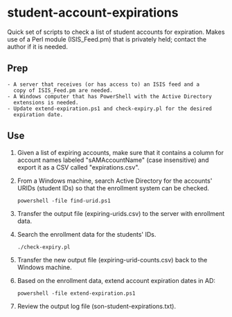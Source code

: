 # student-account-expirations

Quick set of scripts to check a list of student accounts for
expiration. Makes use of a Perl module (ISIS_Feed.pm) that is
privately held; contact the author if it is needed.

## Prep

    - A server that receives (or has access to) an ISIS feed and a
      copy of ISIS_Feed.pm are needed.
    - A Windows computer that has PowerShell with the Active Directory
      extensions is needed.
    - Update extend-expiration.ps1 and check-expiry.pl for the desired
      expiration date.

## Use

1. Given a list of expiring accounts, make sure that it contains a
   column for account names labeled "sAMAccountName" (case
   insensitive) and export it as a CSV called "expirations.csv".

2. From a Windows machine, search Active Directory for the accounts'
   URIDs (student IDs) so that the enrollment system can be checked.
   ```
   powershell -file find-urid.ps1
   ```

3. Transfer the output file (expiring-urids.csv) to the server with
   enrollment data.

4. Search the enrollment data for the students' IDs.
   ```
   ./check-expiry.pl
   ```

5. Transfer the new output file (expiring-urid-counts.csv) back to the
   Windows machine.

6. Based on the enrollment data, extend account expiration dates in
   AD:
   ```
   powershell -file extend-expiration.ps1
   ```

7. Review the output log file (son-student-expirations.txt).
